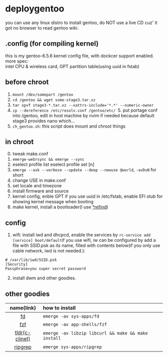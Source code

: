 # deploygentoo
you can use any linux distro to install gentoo, do NOT use a live CD cuz' it got no browser to read gentoo wiki.

## .config (for compiling kernel)
this is my gentoo-6.5.6 kernel config file, with dockcer support enabled. \
more spec: \
intel CPU & wireless card, GPT partition table(using uuid in fstab)

## before chroot
1. `mount /dev/somepart /gentoo`
2. `cd /gentoo && wget some-stage3.tar.xz`
3. `tar xpvf stage3-*.tar.xz --xattrs-include='*.*' --numeric-owner`
4. `cp --dereference /etc/resolv.conf /gentoo/etc/
`5. put portage conf into /gentoo, edit in host machine by nvim if needed because default stage3 provides nano which...
6. `ch_gentoo.sh`: this script does mount and chroot things

## in chroot
0. tweak make.conf
1. `emerge-webrsync && emerge --sync`
2. eselect profile list
   eselect profile set [n]
3. `emerge --ask --verbose --update --deep --newuse @world`, `-avDuN` for short
4. change USE in make.conf
5. set locale and timezone
6. install firmware and source
7. kernel config, enble GPT if you use uuid in /etc/fstab, enable EFI stub for showing kernel message when booting
8. make kernel, install a bootloader(I use [*refind](https://github.com/0n3W4y7ick3t/deployLinux/tree/main/refind))

## config
1. wifi: install iwd and dhcpcd, enable the services by `rc-service add [service] boot/default`if you use wifi, iw can be configured by add a file with SSID.psk as its name, filled with contents below(if you only use cable network, iwd is not needed.):
```
# /var/lib/iwd/SSID.psk
[Security]
Passphrase=you super secret password
```

2. install dwm and other goodies.

## other goodies 
| name(link) | how to install |
| :---: | :--- |
| [fd](https://github.com/sharkdp/fd) | `emerge -av sys-apps/fd` |
| [fzf](https://github.com/junegunn/fzf) | `emerge -av app-shells/fzf` |
| [tldr(c-clinet)](https://github.com/tldr-pages/tldr-c-client) | `emerge -av libzip libcurl && make && make install` |
| [ripgrep](https://github.com/BurntSushi/ripgrep) | `emerge sys-apps/ripgrep` |
